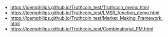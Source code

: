 * https://joemphilips.github.io/Truthcoin_test/Truthcoin_memo.html
* https://joemphilips.github.io/Truthcoin_test/LMSR_function_demo.html
* https://joemphilips.github.io/Truthcoin_test/Market_Making_Framework.html
* https://joemphilips.github.io/Truthcoin_test/Combinatiorial_PM.html

